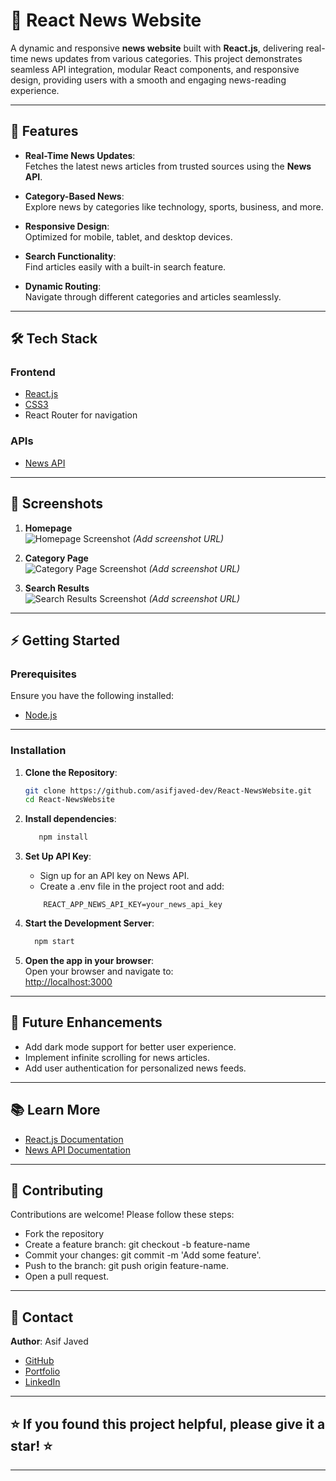 # 📰 React News Website  

A dynamic and responsive **news website** built with **React.js**, delivering real-time news updates from various categories. This project demonstrates seamless API integration, modular React components, and responsive design, providing users with a smooth and engaging news-reading experience.  

---

## 🚀 Features  

- **Real-Time News Updates**:  
  Fetches the latest news articles from trusted sources using the **News API**.  

- **Category-Based News**:  
  Explore news by categories like technology, sports, business, and more.  

- **Responsive Design**:  
  Optimized for mobile, tablet, and desktop devices.  

- **Search Functionality**:  
  Find articles easily with a built-in search feature.  

- **Dynamic Routing**:  
  Navigate through different categories and articles seamlessly.  

---

## 🛠️ Tech Stack  

### **Frontend**  
- [React.js](https://reactjs.org/)  
- [CSS3](https://developer.mozilla.org/en-US/docs/Web/CSS)  
- React Router for navigation  

### **APIs**  
- [News API](https://newsapi.org/)  

---

## 📸 Screenshots  

1. **Homepage**  
   ![Homepage Screenshot](#) *(Add screenshot URL)*  

2. **Category Page**  
   ![Category Page Screenshot](#) *(Add screenshot URL)*  

3. **Search Results**  
   ![Search Results Screenshot](#) *(Add screenshot URL)*  

---

## ⚡ Getting Started  

### **Prerequisites**  
Ensure you have the following installed:  
- [Node.js](https://nodejs.org/)  

---

### **Installation**  

1. **Clone the Repository**:  
   ```bash
   git clone https://github.com/asifjaved-dev/React-NewsWebsite.git
   cd React-NewsWebsite

2. **Install dependencies**:
    ```bash
       npm install

3. **Set Up API Key**:  
   - Sign up for an API key on News API.
   - Create a .env file in the project root and add:
   ```env
       REACT_APP_NEWS_API_KEY=your_news_api_key
   ```

5. **Start the Development Server**:
    ```bash
      npm start
    ```
    
6. **Open the app in your browser**:  
   Open your browser and navigate to:  
  [http://localhost:3000](http://localhost:3000)
---


## 🌟 Future Enhancements
   - Add dark mode support for better user experience.
   - Implement infinite scrolling for news articles.
   - Add user authentication for personalized news feeds.

---

## 📚 Learn More
   - [React.js Documentation](https://legacy.reactjs.org/docs/getting-started.html)
   - [News API Documentation](https://newsapi.org/)

---

## 🤝 Contributing  
Contributions are welcome! Please follow these steps:
- Fork the repository
- Create a feature branch: git checkout -b feature-name  
- Commit your changes: git commit -m 'Add some feature'.
- Push to the branch: git push origin feature-name.
- Open a pull request.

---

## 📧 Contact
   **Author**: Asif Javed
   - [GitHub](https://github.com/asifjaved-dev)
   - [Portfolio](http://asifjaved.work/)
   - [LinkedIn](https://www.linkedin.com/in/asifjaved-dev/)

---

## ⭐ If you found this project helpful, please give it a star! ⭐

---
